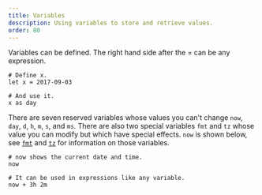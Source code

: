 ```yaml
---
title: Variables
description: Using variables to store and retrieve values.
order: 80
---
```

Variables can be defined. The right hand side after the = can be any expression.

```
# Define x.
let x = 2017-09-03
    
# And use it.
x as day
```

There are seven reserved variables whose values you can't change `now`, `day`, `d`, `h`, `m`, `s`, and `ms`.
There are also two special variables `fmt` and `tz` whose value you can modify but which have special effects. 
`now` is shown below, see [`fmt`](output.html) and [`tz`](timezone.html) for information on those variables. 

```
# now shows the current date and time.
now
    
# It can be used in expressions like any variable.
now + 3h 2m
```
